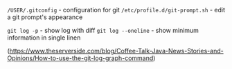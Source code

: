 `/USER/.gitconfig` - configuration for git
`/etc/profile.d/git-prompt.sh` - edit a git prompt's appearance

`git log -p`  - show log with diff
`git log --oneline`  - show minimum information in single linen

(https://www.theserverside.com/blog/Coffee-Talk-Java-News-Stories-and-Opinions/How-to-use-the-git-log-graph-command)